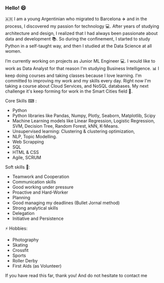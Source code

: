### Hello! 😄
🇦🇷 I am a young Argentinian who migrated to Barcelona ✈️ and in the process, I discovered my passion for technology 💻. After years of studying architecture and design, I realized that I had always been passionate about data and development 📚. So during the confinement, I started to study Python in a self-taught way, and then I studied at the Data Science at all women. 

I’m currently working on projects as Junior ML Engineer 💻. I would like to work as Data Analyst for that reason I'm studying Business Intelligence. 📊 I keep doing courses and taking classes because I love learning. I'm committed to improving my work and my skills every day. Right now I'm taking a course about Cloud Services, and NoSQL databases. My next challenge it's keep forming for work in the Smart Cities field 🏢.


Core Skills ⌨ :
- Python
- Python libraries like Pandas, Numpy, Plotly, Seaborn, Matplotlib, Scipy
- Machine Learning models like Linear Regression, Logistic Regression, SVM, Decision Tree, Random Forest, kNN, K-Means.
- Unsupervised learning: Clustering & clustering optimization,
- NLP, Topic Modelling.
- Web Scrapping
- SQL
- HTML & CSS
- Agile, SCRUM

Soft skills 👩:
- Teamwork and Cooperation
- Communication skills
- Good working under pressure
- Proactive and Hard-Worker
- Planning
- Good managing my deadlines (Bullet Jornal method)
- Strong analytical skills
- Delegation
- Initiative and Persistence

⚡ Hobbies: 
- Photography
- Skating
- Crossfit 
- Sports
- Roller Derby 
- First Aids (as Volunteer) 

If you have read this far, thank you! And do not hesitate to contact me
